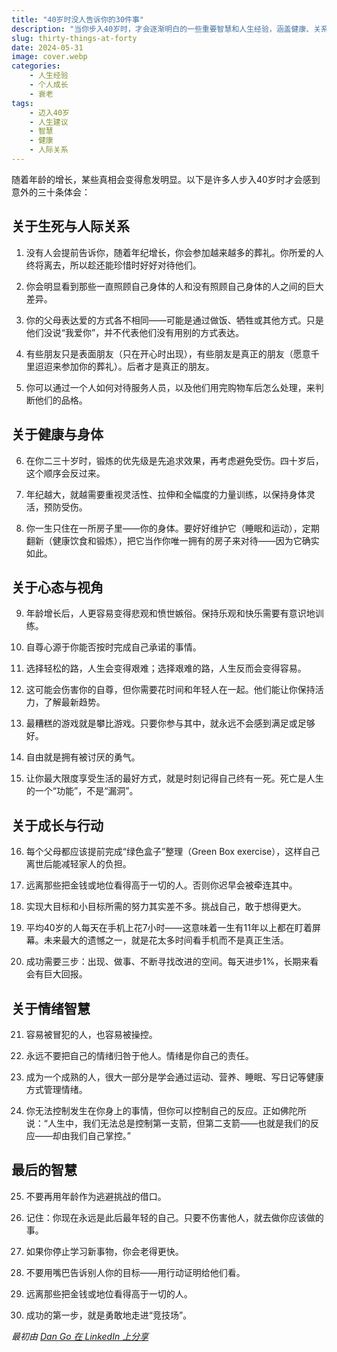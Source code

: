 ```yaml
---
title: "40岁时没人告诉你的30件事"
description: "当你步入40岁时，才会逐渐明白的一些重要智慧和人生经验，涵盖健康、关系、个人成长以及对生活的全新视角。"
slug: thirty-things-at-forty
date: 2024-05-31
image: cover.webp
categories:
    - 人生经验
    - 个人成长
    - 衰老
tags:
    - 迈入40岁
    - 人生建议
    - 智慧
    - 健康
    - 人际关系
---
```


随着年龄的增长，某些真相会变得愈发明显。以下是许多人步入40岁时才会感到意外的三十条体会：

## 关于生死与人际关系

1. 没有人会提前告诉你，随着年纪增长，你会参加越来越多的葬礼。你所爱的人终将离去，所以趁还能珍惜时好好对待他们。

2. 你会明显看到那些一直照顾自己身体的人和没有照顾自己身体的人之间的巨大差异。

3. 你的父母表达爱的方式各不相同——可能是通过做饭、牺牲或其他方式。只是他们没说“我爱你”，并不代表他们没有用别的方式表达。

4. 有些朋友只是表面朋友（只在开心时出现），有些朋友是真正的朋友（愿意千里迢迢来参加你的葬礼）。后者才是真正的朋友。

5. 你可以通过一个人如何对待服务人员，以及他们用完购物车后怎么处理，来判断他们的品格。

## 关于健康与身体

6. 在你二三十岁时，锻炼的优先级是先追求效果，再考虑避免受伤。四十岁后，这个顺序会反过来。

7. 年纪越大，就越需要重视灵活性、拉伸和全幅度的力量训练，以保持身体灵活，预防受伤。

8. 你一生只住在一所房子里——你的身体。要好好维护它（睡眠和运动），定期翻新（健康饮食和锻炼），把它当作你唯一拥有的房子来对待——因为它确实如此。

## 关于心态与视角

9. 年龄增长后，人更容易变得悲观和愤世嫉俗。保持乐观和快乐需要有意识地训练。

10. 自尊心源于你能否按时完成自己承诺的事情。

11. 选择轻松的路，人生会变得艰难；选择艰难的路，人生反而会变得容易。

12. 这可能会伤害你的自尊，但你需要花时间和年轻人在一起。他们能让你保持活力，了解最新趋势。

13. 最糟糕的游戏就是攀比游戏。只要你参与其中，就永远不会感到满足或足够好。

14. 自由就是拥有被讨厌的勇气。

15. 让你最大限度享受生活的最好方式，就是时刻记得自己终有一死。死亡是人生的一个“功能”，不是“漏洞”。

## 关于成长与行动

16. 每个父母都应该提前完成“绿色盒子”整理（Green Box exercise），这样自己离世后能减轻家人的负担。

17. 远离那些把金钱或地位看得高于一切的人。否则你迟早会被牵连其中。

18. 实现大目标和小目标所需的努力其实差不多。挑战自己，敢于想得更大。

19. 平均40岁的人每天在手机上花7小时——这意味着一生有11年以上都在盯着屏幕。未来最大的遗憾之一，就是花太多时间看手机而不是真正生活。

20. 成功需要三步：出现、做事、不断寻找改进的空间。每天进步1%，长期来看会有巨大回报。

## 关于情绪智慧

21. 容易被冒犯的人，也容易被操控。

22. 永远不要把自己的情绪归咎于他人。情绪是你自己的责任。

23. 成为一个成熟的人，很大一部分是学会通过运动、营养、睡眠、写日记等健康方式管理情绪。

24. 你无法控制发生在你身上的事情，但你可以控制自己的反应。正如佛陀所说：“人生中，我们无法总是控制第一支箭，但第二支箭——也就是我们的反应——却由我们自己掌控。”

## 最后的智慧

25. 不要再用年龄作为逃避挑战的借口。

26. 记住：你现在永远是此后最年轻的自己。只要不伤害他人，就去做你应该做的事。

27. 如果你停止学习新事物，你会老得更快。

28. 不要用嘴巴告诉别人你的目标——用行动证明给他们看。

29. 远离那些把金钱或地位看得高于一切的人。

30. 成功的第一步，就是勇敢地走进“竞技场”。

*最初由 [Dan Go 在 LinkedIn 上分享](https://www.linkedin.com/posts/danfounder_30-things-no-one-tells-you-when-you-reach-activity-7201915395555966976-HeY7?utm_source=share&utm_medium=member_desktop)*